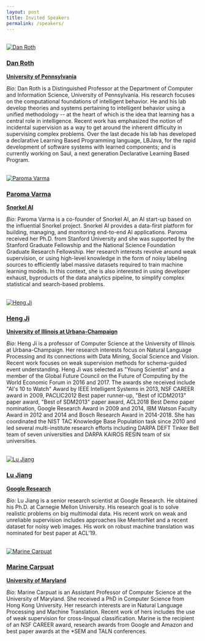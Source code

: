 ```yaml
---
layout: post
title: Invited Speakers
permalink: /speakers/
---
```

<br>

<div class="clearfix">
    <a href="https://www.cis.upenn.edu/~danroth/">
    <div class="speaker-image">
         <img src="/2021/images/DanRoth.jpg" alt="Dan Roth"> 
    </div>
    <div class="speaker-text">
        <h3>Dan Roth</h3>
        <strong>University of Pennsylvania</strong>
    </div>
    </a>
</div>
<p>
<i>Bio:</i> Dan Roth is a Distinguished Professor at the Department of Computer and Information Science, University of Pennsylvania. His research focuses on the computational foundations of intelligent behavior. He and his lab develop theories and systems pertaining to intelligent behavior using a unified methodology -- at the heart of which is the idea that learning has a central role in intelligence. Recent work has emphasized the notion of incidental supervision as a way to get around the inherent difficulty in supervising complex problems. Over the last decade his lab has developed a declarative Learning Based Programming language, LBJava, for the rapid development of software systems with learned components; and is currently working on Saul, a next generation Declarative Learning Based Program.
</p>
<br>

<div class="clearfix">
    <a href="https://www.paroma.xyz/">
    <div class="speaker-image">
         <img src="/2021/images/ParomaVarma.jpg" alt="Paroma Varma"> 
    </div>
    <div class="speaker-text">
        <h3>Paroma Varma</h3>
        <strong>Snorkel AI</strong>
    </div>
    </a>
</div>
<p>
<i>Bio:</i> Paroma Varma is a co-founder of Snorkel AI, an AI start-up based on the influential Snorkel project. Snorkel AI provides a data-first platform for building, managing, and monitoring end-to-end AI applications. Paroma received her Ph.D. from Stanford University and she was supported by the Stanford Graduate Fellowship and the National Science Foundation Graduate Research Fellowship. Her research interests revolve around weak supervision, or using high-level knowledge in the form of noisy labeling sources to efficiently label massive datasets required to train machine learning models. In this context, she is also interested in using developer exhaust, byproducts of the data analytics pipeline, to simplify complex statistical and search-based problems.
</p>
<br>

<div class="clearfix">
    <a href="https://cs.illinois.edu/about/people/faculty/hengji">
    <div class="speaker-image">
         <img src="/2021/images/HengJi.jpg" alt="Heng Ji"> 
    </div>
    <div class="speaker-text">
        <h3>Heng Ji</h3>
        <strong>University of Illinois at Urbana-Champaign </strong>
    </div>
    </a>
</div>
<p>
<i>Bio:</i> Heng Ji is a professor of Computer Science at the University of Illinois at Urbana-Champaign. Her research interests focus on Natural Language Processing and its connections with Data Mining, Social Science and Vision. Recent work focuses on weak supervision methods for schema-guided event understanding. Heng Ji was selected as "Young Scientist" and a member of the Global Future Council on the Future of Computing by the World Economic Forum in 2016 and 2017. The awards she received include "AI's 10 to Watch" Award by IEEE Intelligent Systems in 2013, NSF CAREER award in 2009, PACLIC2012 Best paper runner-up, "Best of ICDM2013" paper award, "Best of SDM2013" paper award, ACL2018 Best Demo paper nomination, Google Research Award in 2009 and 2014, IBM Watson Faculty Award in 2012 and 2014 and Bosch Research Award in 2014-2018. She has coordinated the NIST TAC Knowledge Base Population task since 2010 and led several multi-institute research efforts including DARPA DEFT Tinker Bell team of seven universities and DARPA KAIROS RESIN team of six universities.
</p>
<br>

<div class="clearfix">
    <a href="http://www.lujiang.info">
    <div class="speaker-image">
         <img src="/2021/images/LuJiang.jpg" alt="Lu Jiang"> 
    </div>
    <div class="speaker-text">
        <h3>Lu Jiang</h3>
        <strong>Google Research</strong>
    </div>
    </a>
</div>
<p>
<i>Bio:</i> Lu Jiang is a senior research scientist at Google Research. He obtained his Ph.D. at Carnegie Mellon University. His research goal is to solve realistic problems on big multimodal data. His recent work on weak and unreliable supervision includes approaches like MentorNet and a recent dataset for noisy web images. His work on robust machine translation was nominated for best paper at ACL’19.
</p>
<br>

<div class="clearfix">
    <a href="https://www.cs.umd.edu/~marine/">
    <div class="speaker-image">
         <img src="/2021/images/MarineCarpuat.jpg" alt="Marine Carpuat"> 
    </div>
    <div class="speaker-text">
        <h3>Marine Carpuat</h3>
        <strong>University of Maryland</strong>
    </div>
    </a>
</div>
<p>
<i>Bio:</i> Marine Carpuat is an Assistant Professor of Computer Science at the University of Maryland. She received a PhD in Computer Science from Hong Kong University. Her research interests are in Natural Language Processing and Machine Translation. Recent work of hers includes the use of weak supervision for cross-lingual classification. Marine is the recipient of an NSF CAREER award, research awards from Google and Amazon and best paper awards at the *SEM and TALN conferences.
</p>
<br>

